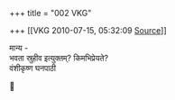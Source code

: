 +++
title = "002 VKG"

+++
[[VKG	2010-07-15, 05:32:09 [Source](https://groups.google.com/g/bvparishat/c/BP_Z4d541js)]]



मान्य -  
भवता स्रुहीव इत्युक्तम्? किमभिप्रेयते?  
वंशीकृष्ण घनपाठी



